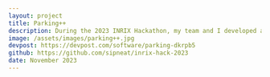 ```yaml
---
layout: project
title: Parking++
description: During the 2023 INRIX Hackathon, my team and I developed a web app to help people find cheaper parking near their destinations. The app integrated Google Maps and included a street view feature. Users could type in the search bar, set a radius for parking spots, and view different locations with a sidebar showing the distance from the destination, availability probability, and cost. Although the search bar and radius button were not fully completed, the rest of the app became fully functional. We hosted the web app using AWS. I specifically worked on the front end, using Figma to design the interface, coding the search bar as a textbox, and creating a submit button in Vue.js.
image: /assets/images/parking++.jpg
devpost: https://devpost.com/software/parking-dkrpb5
github: https://github.com/sipneat/inrix-hack-2023
date: November 2023
---
```


